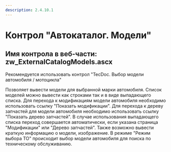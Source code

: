```yaml
---
description: 2.4.10.1
---
```


# Контрол "Автокаталог. Модели"

## Имя контрола в веб-части: zw\_ExternalCatalogModels.ascx

Рекомендуется использовать контрол "TecDoc. Выбор модели автомобиля / мотоцикла"

Позволяет вывести модели для выбранной марки автомобиля. Список моделей можно вывести как строками так и в виде выпадающего списка. Для перехода к модификациям модели автомобиля необходимо использовать ссылку "Показать модификации". Для перехода к дереву запчастей для модели автомобиля необходимо использовать ссылку "Показать дерево запчастей". В случае использования выпадающего списка переход совершается автоматически, если указана страница "Модификации" или "Дерево запчастей". Также возможно вывести краткую информацию о модели, изображение. В режиме "Режим выбора ТО" происходит выбор модели автомобиля для поиска по техническому обслуживанию.

